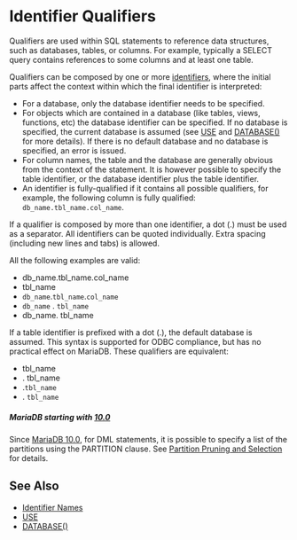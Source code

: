 # Identifier Qualifiers

Qualifiers are used within SQL statements to reference data structures, such as databases, tables, or columns. For example, typically a SELECT query contains references to some columns and at least one table.

Qualifiers can be composed by one or more [identifiers](/sql-statements-structure/sql-language-structure/identifier-names/), where the initial parts affect the context within which the final identifier is interpreted:

- For a database, only the database identifier needs to be specified.
- For objects which are contained in a database (like tables, views, functions, etc) the database identifier can be specified. If no database is specified, the current database is assumed (see [USE](/sql-statements-structure/sql-statements/administrative-sql-statements/use/) and [DATABASE()](/built-in-functions/secondary-functions/information-functions/database/) for more details). If there is no default database and no database is specified, an error is issued.
- For column names, the table and the database are generally obvious from the context of the statement. It is however possible to specify the table identifier, or the database identifier plus the table identifier.
- An identifier is fully-qualified if it contains all possible qualifiers, for example, the following column is fully qualified: `db_name.tbl_name.col_name`.

If a qualifier is composed by more than one identifier, a dot (.) must be used as a separator. All identifiers can be quoted individually. Extra spacing (including new lines and tabs) is allowed.

All the following examples are valid:

- db_name.tbl_name.col_name
- tbl_name
- `db_name`.`tbl_name`.`col_name`
- `db_name` . `tbl_name`
- db_name. tbl_name

If a table identifier is prefixed with a dot (.), the default database is assumed. This syntax is supported for ODBC compliance, but has no practical effect on MariaDB. These qualifiers are equivalent:

- tbl_name
- . tbl_name
- .`tbl_name`
- . `tbl_name`

##### MariaDB starting with [10.0](/kb/en/what-is-mariadb-100/)

Since [MariaDB 10.0](/kb/en/what-is-mariadb-100/), for DML statements, it is possible to specify a list of the partitions using the PARTITION clause. See [Partition Pruning and Selection](/mariadb-administration/partitioning-tables/partition-pruning-and-selection/) for details.

## See Also

- [Identifier Names](/sql-statements-structure/sql-language-structure/identifier-names/)
- [USE](/sql-statements-structure/sql-statements/administrative-sql-statements/use/)
- [DATABASE()](/built-in-functions/secondary-functions/information-functions/database/)
